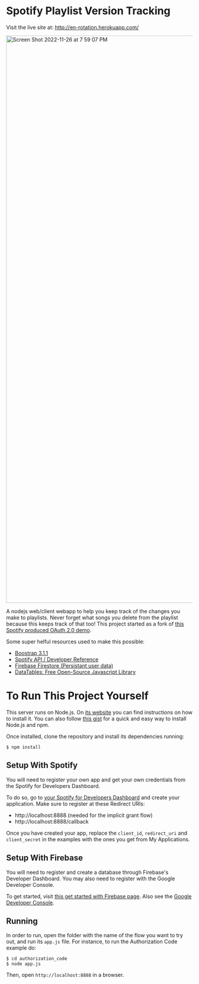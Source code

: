 # Spotify Playlist Version Tracking

Visit the live site at: http://en-rotation.herokuapp.com/

<img width="1532" alt="Screen Shot 2022-11-26 at 7 59 07 PM" src="https://user-images.githubusercontent.com/39803522/204118677-a3977202-12cf-4efd-86a0-be25212c4b35.png">

A nodejs web/client webapp to help you keep track of the changes you make to playlists. Never forget what songs you delete from the playlist because this keeps track of that too! This project started as a fork of [this Spotify produced OAuth 2.0 demo](https://github.com/spotify/web-api-auth-examples).

Some super helful resources used to make this possible:

* [Boostrap 3.1.1](https://bootstrapdocs.com/v3.1.1/docs/getting-started/)
* [Spotify API / Developer Reference](https://developer.spotify.com/)
* [Firebase Firestore (Persistant user data)](https://firebase.google.com/docs/firestore)
* [DataTables: Free Open-Source Javascript Library](https://datatables.net/)

# To Run This Project Yourself

This server runs on Node.js. On [its website](http://www.nodejs.org/download/) you can find instructions on how to install it. You can also follow [this gist](https://gist.github.com/isaacs/579814) for a quick and easy way to install Node.js and npm.

Once installed, clone the repository and install its dependencies running:

    $ npm install

## Setup With Spotify
You will need to register your own app and get your own credentials from the Spotify for Developers Dashboard.

To do so, go to [your Spotify for Developers Dashboard](https://beta.developer.spotify.com/dashboard) and create your application. Make sure to register at these Redirect URIs:

* http://localhost:8888 (needed for the implicit grant flow)
* http://localhost:8888/callback

Once you have created your app, replace the `client_id`, `redirect_uri` and `client_secret` in the examples with the ones you get from My Applications.

## Setup With Firebase

You will need to register and create a database through Firebase's Developer Dashboard. You may also need to register with the Google Developer Console.

To get started, visit [this get started with Firebase page](https://firebase.google.com/docs/firestore/quickstart?authuser=1).
Also see the [Google Developer Console](https://console.developers.google.com/).

## Running
In order to run, open the folder with the name of the flow you want to try out, and run its `app.js` file. For instance, to run the Authorization Code example do:

    $ cd authorization_code
    $ node app.js

Then, open `http://localhost:8888` in a browser.

